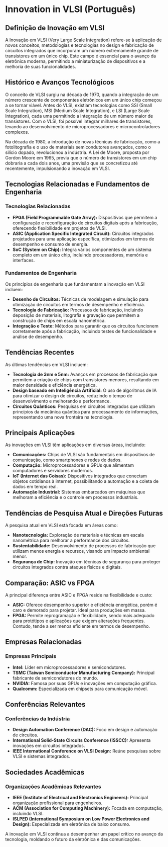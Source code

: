 # Innovation in VLSI (Português)

## Definição de Inovação em VLSI

A Inovação em VLSI (Very Large Scale Integration) refere-se à aplicação de novos conceitos, metodologias e tecnologias no design e fabricação de circuitos integrados que incorporam um número extremamente grande de transistores em um único chip. Este campo é essencial para o avanço da eletrônica moderna, permitindo a miniaturização de dispositivos e a melhoria de suas funcionalidades.

## Histórico e Avanços Tecnológicos

O conceito de VLSI surgiu na década de 1970, quando a integração de um número crescente de componentes eletrônicos em um único chip começou a se tornar viável. Antes do VLSI, existiam tecnologias como SSI (Small Scale Integration), MSI (Medium Scale Integration), e LSI (Large Scale Integration), cada uma permitindo a integração de um número maior de transistores. Com o VLSI, foi possível integrar milhares de transistores, levando ao desenvolvimento de microprocessadores e microcontroladores complexos.

Na década de 1980, a introdução de novas técnicas de fabricação, como a fotolitografia e o uso de materiais semicondutores avançados, como o silício dopado, revolucionou a indústria. A Lei de Moore, proposta por Gordon Moore em 1965, previu que o número de transistores em um chip dobraria a cada dois anos, uma previsão que se concretizou até recentemente, impulsionando a inovação em VLSI.

## Tecnologias Relacionadas e Fundamentos de Engenharia

### Tecnologias Relacionadas

- **FPGA (Field Programmable Gate Array):** Dispositivos que permitem a configuração e reconfiguração de circuitos digitais após a fabricação, oferecendo flexibilidade em projetos de VLSI.
- **ASIC (Application Specific Integrated Circuit):** Circuitos integrados projetados para uma aplicação específica, otimizados em termos de desempenho e consumo de energia.
- **SoC (System on Chip):** Integra vários componentes de um sistema completo em um único chip, incluindo processadores, memória e interfaces.

### Fundamentos de Engenharia

Os princípios de engenharia que fundamentam a inovação em VLSI incluem:

- **Desenho de Circuitos:** Técnicas de modelagem e simulação para otimização de circuitos em termos de desempenho e eficiência.
- **Tecnologia de Fabricação:** Processos de fabricação, incluindo deposição de materiais, litografia e gravação que permitem a construção de chips em escala nanométrica.
- **Integração e Teste:** Métodos para garantir que os circuitos funcionem corretamente após a fabricação, incluindo testes de funcionalidade e análise de desempenho.

## Tendências Recentes

As últimas tendências em VLSI incluem:

- **Tecnologia de 3nm e 5nm:** Avanços em processos de fabricação que permitem a criação de chips com transistores menores, resultando em maior densidade e eficiência energética.
- **Design baseado em Inteligência Artificial:** O uso de algoritmos de IA para otimizar o design de circuitos, reduzindo o tempo de desenvolvimento e melhorando a performance.
- **Circuitos Quânticos:** Pesquisas em circuitos integrados que utilizam princípios da mecânica quântica para processamento de informações, representando uma nova fronteira na tecnologia.

## Principais Aplicações

As inovações em VLSI têm aplicações em diversas áreas, incluindo:

- **Comunicações:** Chips de VLSI são fundamentais em dispositivos de comunicação, como smartphones e redes de dados.
- **Computação:** Microprocessadores e GPUs que alimentam computadores e servidores modernos.
- **IoT (Internet das Coisas):** Dispositivos integrados que conectam objetos cotidianos à internet, possibilitando a automação e a coleta de dados em tempo real.
- **Automação Industrial:** Sistemas embarcados em máquinas que melhoram a eficiência e o controle em processos industriais.

## Tendências de Pesquisa Atual e Direções Futuras

A pesquisa atual em VLSI está focada em áreas como:

- **Nanotecnologia:** Exploração de materiais e técnicas em escala nanométrica para melhorar a performance dos circuitos.
- **Sustentabilidade:** Desenvolvimento de processos de fabricação que utilizam menos energia e recursos, visando um impacto ambiental menor.
- **Segurança de Chip:** Inovação em técnicas de segurança para proteger circuitos integrados contra ataques físicos e digitais.

## Comparação: ASIC vs FPGA

A principal diferença entre ASIC e FPGA reside na flexibilidade e custo:

- **ASIC:** Oferece desempenho superior e eficiência energética, porém é caro e demorado para projetar. Ideal para produções em massa.
- **FPGA:** Permite reprogramação e flexibilidade, sendo mais adequado para protótipos e aplicações que exigem alterações frequentes. Contudo, tende a ser menos eficiente em termos de desempenho.

## Empresas Relacionadas

### Empresas Principais

- **Intel:** Líder em microprocessadores e semicondutores.
- **TSMC (Taiwan Semiconductor Manufacturing Company):** Principal fabricante de semicondutores do mundo.
- **NVIDIA:** Famosa por suas GPUs e inovações em computação gráfica.
- **Qualcomm:** Especializada em chipsets para comunicação móvel.

## Conferências Relevantes

### Conferências da Indústria

- **Design Automation Conference (DAC):** Foco em design e automação de circuitos.
- **International Solid-State Circuits Conference (ISSCC):** Apresenta inovações em circuitos integrados.
- **IEEE International Conference on VLSI Design:** Reúne pesquisas sobre VLSI e sistemas integrados.

## Sociedades Acadêmicas

### Organizações Acadêmicas Relevantes

- **IEEE (Institute of Electrical and Electronics Engineers):** Principal organização profissional para engenheiros.
- **ACM (Association for Computing Machinery):** Focada em computação, incluindo VLSI.
- **ISLPED (International Symposium on Low Power Electronics and Design):** Especializada em eletrônica de baixo consumo.

A inovação em VLSI continua a desempenhar um papel crítico no avanço da tecnologia, moldando o futuro da eletrônica e das comunicações.